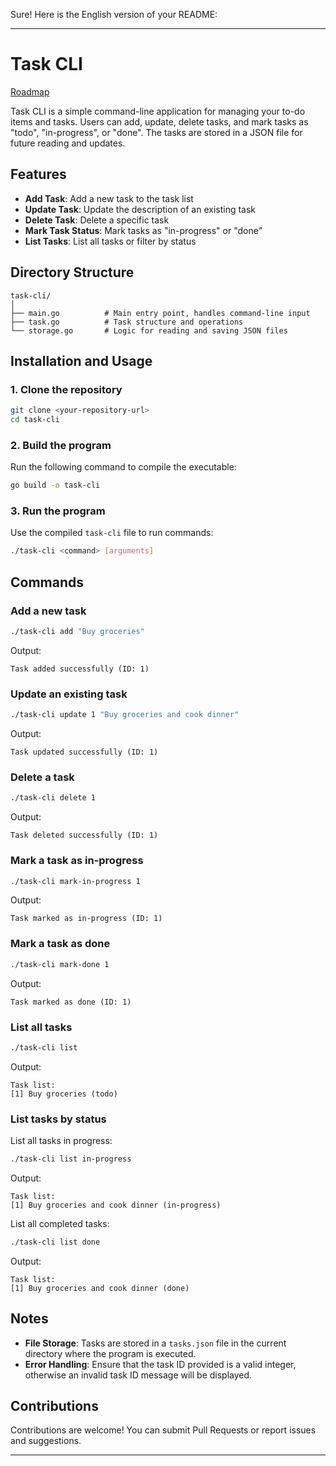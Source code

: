 Sure! Here is the English version of your README:

---

# Task CLI

[Roadmap](https://roadmap.sh/projects/task-tracker)

Task CLI is a simple command-line application for managing your to-do items and tasks. Users can add, update, delete tasks, and mark tasks as "todo", "in-progress", or "done". The tasks are stored in a JSON file for future reading and updates.

## Features
- **Add Task**: Add a new task to the task list
- **Update Task**: Update the description of an existing task
- **Delete Task**: Delete a specific task
- **Mark Task Status**: Mark tasks as "in-progress" or "done"
- **List Tasks**: List all tasks or filter by status

## Directory Structure

```
task-cli/
│
├── main.go          # Main entry point, handles command-line input
├── task.go          # Task structure and operations
└── storage.go       # Logic for reading and saving JSON files
```

## Installation and Usage

### 1. Clone the repository

```bash
git clone <your-repository-url>
cd task-cli
```

### 2. Build the program

Run the following command to compile the executable:

```bash
go build -o task-cli
```

### 3. Run the program

Use the compiled `task-cli` file to run commands:

```bash
./task-cli <command> [arguments]
```

## Commands

### Add a new task

```bash
./task-cli add "Buy groceries"
```

Output:
```
Task added successfully (ID: 1)
```

### Update an existing task

```bash
./task-cli update 1 "Buy groceries and cook dinner"
```

Output:
```
Task updated successfully (ID: 1)
```

### Delete a task

```bash
./task-cli delete 1
```

Output:
```
Task deleted successfully (ID: 1)
```

### Mark a task as in-progress

```bash
./task-cli mark-in-progress 1
```

Output:
```
Task marked as in-progress (ID: 1)
```

### Mark a task as done

```bash
./task-cli mark-done 1
```

Output:
```
Task marked as done (ID: 1)
```

### List all tasks

```bash
./task-cli list
```

Output:
```
Task list:
[1] Buy groceries (todo)
```

### List tasks by status

List all tasks in progress:

```bash
./task-cli list in-progress
```

Output:
```
Task list:
[1] Buy groceries and cook dinner (in-progress)
```

List all completed tasks:

```bash
./task-cli list done
```

Output:
```
Task list:
[1] Buy groceries and cook dinner (done)
```

## Notes
- **File Storage**: Tasks are stored in a `tasks.json` file in the current directory where the program is executed.
- **Error Handling**: Ensure that the task ID provided is a valid integer, otherwise an invalid task ID message will be displayed.

## Contributions

Contributions are welcome! You can submit Pull Requests or report issues and suggestions.

---

